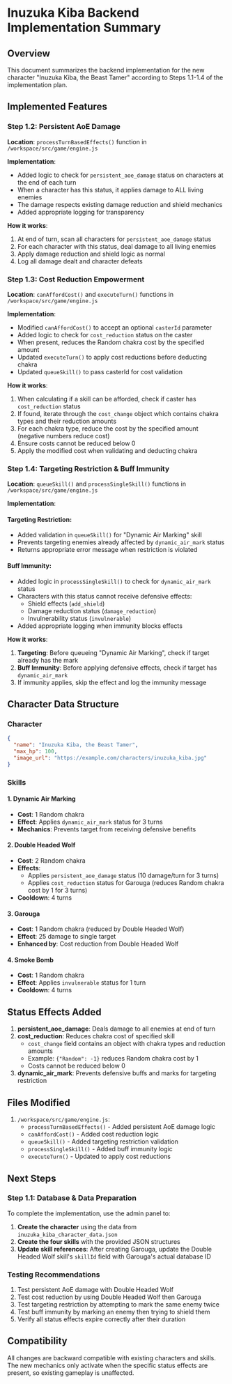 # Inuzuka Kiba Backend Implementation Summary

## Overview
This document summarizes the backend implementation for the new character "Inuzuka Kiba, the Beast Tamer" according to Steps 1.1-1.4 of the implementation plan.

## Implemented Features

### Step 1.2: Persistent AoE Damage
**Location**: `processTurnBasedEffects()` function in `/workspace/src/game/engine.js`

**Implementation**:
- Added logic to check for `persistent_aoe_damage` status on characters at the end of each turn
- When a character has this status, it applies damage to ALL living enemies
- The damage respects existing damage reduction and shield mechanics
- Added appropriate logging for transparency

**How it works**:
1. At end of turn, scan all characters for `persistent_aoe_damage` status
2. For each character with this status, deal damage to all living enemies
3. Apply damage reduction and shield logic as normal
4. Log all damage dealt and character defeats

### Step 1.3: Cost Reduction Empowerment  
**Location**: `canAffordCost()` and `executeTurn()` functions in `/workspace/src/game/engine.js`

**Implementation**:
- Modified `canAffordCost()` to accept an optional `casterId` parameter
- Added logic to check for `cost_reduction` status on the caster
- When present, reduces the Random chakra cost by the specified amount
- Updated `executeTurn()` to apply cost reductions before deducting chakra
- Updated `queueSkill()` to pass casterId for cost validation

**How it works**:
1. When calculating if a skill can be afforded, check if caster has `cost_reduction` status
2. If found, iterate through the `cost_change` object which contains chakra types and their reduction amounts
3. For each chakra type, reduce the cost by the specified amount (negative numbers reduce cost)
4. Ensure costs cannot be reduced below 0
5. Apply the modified cost when validating and deducting chakra

### Step 1.4: Targeting Restriction & Buff Immunity
**Location**: `queueSkill()` and `processSingleSkill()` functions in `/workspace/src/game/engine.js`

**Implementation**:

#### Targeting Restriction:
- Added validation in `queueSkill()` for "Dynamic Air Marking" skill
- Prevents targeting enemies already affected by `dynamic_air_mark` status
- Returns appropriate error message when restriction is violated

#### Buff Immunity:
- Added logic in `processSingleSkill()` to check for `dynamic_air_mark` status
- Characters with this status cannot receive defensive effects:
  - Shield effects (`add_shield`)
  - Damage reduction status (`damage_reduction`)
  - Invulnerability status (`invulnerable`)
- Added appropriate logging when immunity blocks effects

**How it works**:
1. **Targeting**: Before queueing "Dynamic Air Marking", check if target already has the mark
2. **Buff Immunity**: Before applying defensive effects, check if target has `dynamic_air_mark`
3. If immunity applies, skip the effect and log the immunity message

## Character Data Structure

### Character
```json
{
  "name": "Inuzuka Kiba, the Beast Tamer",
  "max_hp": 100,
  "image_url": "https://example.com/characters/inuzuka_kiba.jpg"
}
```

### Skills

#### 1. Dynamic Air Marking
- **Cost**: 1 Random chakra
- **Effect**: Applies `dynamic_air_mark` status for 3 turns
- **Mechanics**: Prevents target from receiving defensive benefits

#### 2. Double Headed Wolf  
- **Cost**: 2 Random chakra
- **Effects**: 
  - Applies `persistent_aoe_damage` status (10 damage/turn for 3 turns)
  - Applies `cost_reduction` status for Garouga (reduces Random chakra cost by 1 for 3 turns)
- **Cooldown**: 4 turns

#### 3. Garouga
- **Cost**: 1 Random chakra (reduced by Double Headed Wolf)
- **Effect**: 25 damage to single target
- **Enhanced by**: Cost reduction from Double Headed Wolf

#### 4. Smoke Bomb
- **Cost**: 1 Random chakra  
- **Effect**: Applies `invulnerable` status for 1 turn
- **Cooldown**: 4 turns

## Status Effects Added

1. **persistent_aoe_damage**: Deals damage to all enemies at end of turn
2. **cost_reduction**: Reduces chakra cost of specified skill
   - `cost_change` field contains an object with chakra types and reduction amounts
   - Example: `{"Random": -1}` reduces Random chakra cost by 1
   - Costs cannot be reduced below 0
3. **dynamic_air_mark**: Prevents defensive buffs and marks for targeting restriction

## Files Modified

1. `/workspace/src/game/engine.js`:
   - `processTurnBasedEffects()` - Added persistent AoE damage logic
   - `canAffordCost()` - Added cost reduction logic  
   - `queueSkill()` - Added targeting restriction validation
   - `processSingleSkill()` - Added buff immunity logic
   - `executeTurn()` - Updated to apply cost reductions

## Next Steps

### Step 1.1: Database & Data Preparation
To complete the implementation, use the admin panel to:

1. **Create the character** using the data from `inuzuka_kiba_character_data.json`
2. **Create the four skills** with the provided JSON structures
3. **Update skill references**: After creating Garouga, update the Double Headed Wolf skill's `skillId` field with Garouga's actual database ID

### Testing Recommendations

1. Test persistent AoE damage with Double Headed Wolf
2. Test cost reduction by using Double Headed Wolf then Garouga  
3. Test targeting restriction by attempting to mark the same enemy twice
4. Test buff immunity by marking an enemy then trying to shield them
5. Verify all status effects expire correctly after their duration

## Compatibility

All changes are backward compatible with existing characters and skills. The new mechanics only activate when the specific status effects are present, so existing gameplay is unaffected.